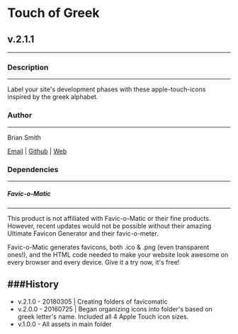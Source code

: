 # Touch of Greek
## v.2.1.1
---

### Description
---

Label your site's development phases with these apple-touch-icons inspired by the greek alphabet.


### Author
---

Brian Smith

[Email](mailto:picketfence14@gmail.com) | [Github](http://github.com/picketfence14) | [Web](http://www.brianandrewsmith.me)


### Dependencies
---

##### Favic-o-Matic
---

This product is not affiliated with Favic-o-Matic or their fine products. However, recent updates would not be possible without their amazing Ultimate Favicon Generator and their favic-o-meter.

Favic-o-Matic generates favicons, both .ico & .png (even transparent ones!), and the HTML code needed to make your website look awesome on every browser and every device.
Give it a try now, it's free!



###History 
---
 - v.2.1.0 - 20180305 | Creating folders of favicomatic
 - v.2.0.0 - 20160725 | Began organizing icons into folder's based on greek letter's name. Included all 4 Apple Touch icon sizes.
 - v.1.0.0 - All assets in main folder